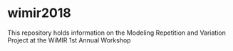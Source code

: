 # wimir2018
This repository holds information on the Modeling Repetition and Variation Project at the WiMIR 1st Annual Workshop
